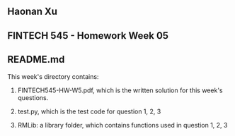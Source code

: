 ## Haonan Xu

## FINTECH 545 - Homework Week 05

## README.md

This week's directory contains:

1. FINTECH545-HW-W5.pdf, which is the written solution for this week's questions.

2. test.py, which is the test code for question 1, 2, 3

3. RMLib: a library folder, which contains functions used in question 1, 2, 3
